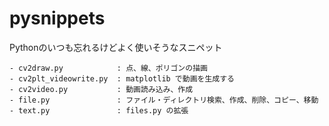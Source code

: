 # pysnippets

Pythonのいつも忘れるけどよく使いそうなスニペット

```
- cv2draw.py            : 点、線、ポリゴンの描画
- cv2plt_videowrite.py  : matplotlib で動画を生成する
- cv2video.py           : 動画読み込み、作成
- file.py               : ファイル・ディレクトリ検索、作成、削除、コピー、移動
- text.py               : files.py の拡張
```
